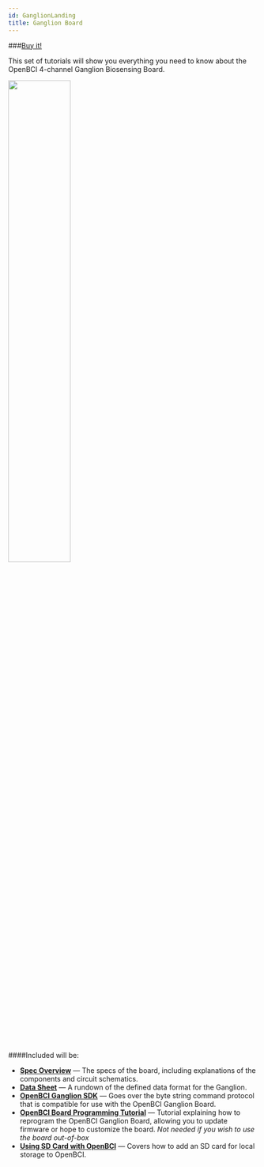 ```yaml
---
id: GanglionLanding
title: Ganglion Board
---
```


###[Buy it!](https://shop.openbci.com/collections/frontpage/products/pre-order-ganglion-board?variant=13461804483)

This set of tutorials will show you everything you need to know about the OpenBCI 4-channel Ganglion Biosensing Board.

<img src="https://i.ibb.co/x5PpvCc/Screen-Shot-2019-07-23-at-1-30-32-PM.png" border="0" width="50%"></a><br/>


####Included will be:

* [**Spec Overview**](03Ganglion/02-Ganglion.md) — The specs of the board, including explanations of the components and circuit schematics.
* [**Data Sheet**](03Ganglion/08-Ganglion_Data_Format.md) — A rundown of the defined data format for the Ganglion.
* [**OpenBCI Ganglion SDK**](03Ganglion/06-OpenBCI_Ganglion_SDK.md) — Goes over the byte string command protocol that is compatible for use with the OpenBCI Ganglion Board.
* [**OpenBCI Board Programming Tutorial**](03Ganglion/09-Ganglion_Programming_Tutorial.md) — Tutorial explaining how to reprogram the OpenBCI Ganglion Board, allowing you to update firmware or hope to customize the board. *Not needed if you wish to use the board out-of-box*
* [**Using SD Card with OpenBCI**](02Cyton/09-Using_SD_Card_with_OpenBCI.md) — Covers how to add an SD card for local storage to OpenBCI.
